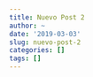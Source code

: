 ```yaml
---
title: Nuevo Post 2
author: ~
date: '2019-03-03'
slug: nuevo-post-2
categories: []
tags: []
---
```

